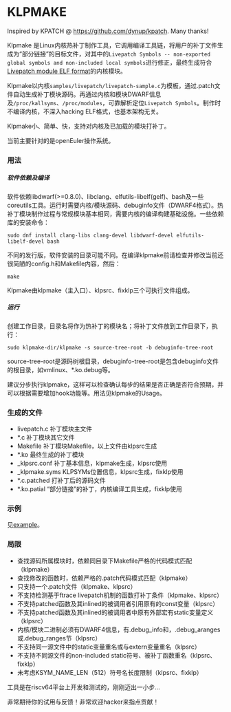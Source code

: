 # KLPMAKE

Inspired by KPATCH @ https://github.com/dynup/kpatch. Many thanks!

Klpmake 是Linux内核热补丁制作工具，它调用编译工具链，将用户的补丁文件生成为“部分链接”的目标文件，对其中的`Livepatch Symbols -- non-exported global symbols and non-included local symbols`进行修正，最终生成符合[Livepatch module ELF format](https://www.kernel.org/doc/html/latest/livepatch/module-elf-format.html)的内核模块。

Klpmake以内核`samples/livepatch/livepatch-sample.c`为模板，通过.patch文件自动生成补丁模块源码。再通过内核和模块DWARF信息及`/proc/kallsyms`、`/proc/modules`，可靠解析定位`Livepatch Symbols`。制作时不编译内核，不深入hacking ELF格式，也基本架构无关。

Klpmake小、简单、快，支持对内核及已加载的模块打补丁。

当前主要针对的是openEuler操作系统。

### 用法

##### 软件依赖及编译

软件依赖libdwarf(>=0.8.0)、libclang、elfutils-libelf(gelf)、bash及一些coreutils工具。运行时需要内核/模块源码、debuginfo文件（DWARF4格式）。热补丁模块制作过程与常规模块基本相同，需要内核的编译构建基础设施。一些依赖库的安装命令：

```
sudo dnf install clang-libs clang-devel libdwarf-devel elfutils-libelf-devel bash
```

不同的发行版，软件安装的目录可能不同。在编译klpmake前请检查并修改当前还很简陋的config.h和Makefile内容，然后：
```
make
```
Klpmake由klpmake（主入口）、klpsrc、fixklp三个可执行文件组成。

##### 运行

创建工作目录，目录名将作为热补丁的模块名；将补丁文件放到工作目录下，执行：
```
sudo klpmake-dir/klpmake -s source-tree-root -b debuginfo-tree-root
```
source-tree-root是源码树根目录，debuginfo-tree-root是包含debuginfo文件的根目录，如vmlinux、*.ko.debug等。

建议分步执行klpmake，这样可以检查确认每步的结果是否正确是否符合预期，并可以根据需要增加hook功能等。用法见klpmake的Usage。

### 生成的文件

- livepatch.c		补丁模块主文件
- *.c			    补丁模块其它文件
- Makefile			补丁模块Makefile，以上文件由klpsrc生成
- *.ko              最终生成的补丁模块
- _klpsrc.conf      补丁基本信息，klpmake生成，klpsrc使用
- _klpmake.syms		KLPSYMs位置信息，klpsrc生成，fixklp使用
- *.c.patched       打补丁后的源码文件
- *.ko.patial       “部分链接”的补丁，内核编译工具生成，fixklp使用

### 示例

见[example](example/readme.md)。

### 局限

- 查找源码所属模块时，依赖同目录下Makefile严格的代码模式匹配（klpmake）
- 查找修改的函数时，依赖严格的.patch代码模式匹配（klpmake）
- 只支持一个.patch文件（klpmake、klpsrc）
- 不支持检测基于ftrace livepatch机制的函数打补丁条件（klpmake、klpsrc）
- 不支持patched函数及其inlined的被调用者引用原有的const变量（klpsrc）
- 不支持patched函数及其inlined的被调用者中原有外部宏有static变量定义（klpsrc）
- 内核/模块二进制必须有DWARF4信息，有.debug_info和，.debug_aranges或.debug_ranges节（klpsrc）
- 不支持同一源文件中的static变量重名或与extern变量重名（klpsrc）
- 不支持不同源文件的non-included static符号、被补丁函数重名（klpsrc、fixklp）
- 未考虑KSYM_NAME_LEN（512）符号名长度限制（klpsrc、fixklp）

工具是在riscv64平台上开发和测试的，刚刚迈出一小步...

非常期待你的试用与反馈！非常欢迎hacker来指点贡献！
